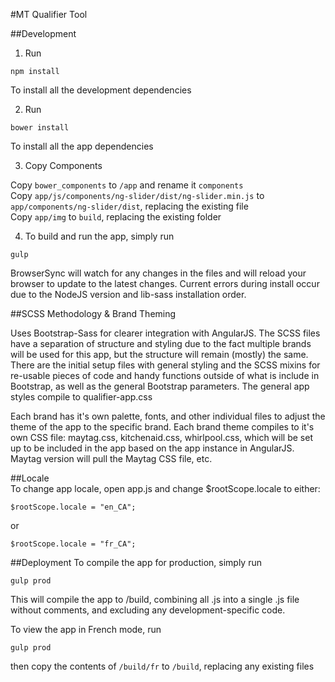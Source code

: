 #MT Qualifier Tool

##Development
1. Run
```
npm install
```
To install all the development dependencies

2. Run 
```
bower install
```
To install all the app dependencies

3. Copy Components

Copy ```bower_components``` to ```/app``` and rename it ```components```  
Copy ```app/js/components/ng-slider/dist/ng-slider.min.js``` to ```app/components/ng-slider/dist```, replacing the existing file  
Copy ```app/img``` to ```build```, replacing the existing folder


4. To build and run the app, simply run 
```
gulp
```
BrowserSync will watch for any changes in the files and will reload your browser to update to the latest changes.
Current errors during install occur due to the NodeJS version and lib-sass installation order. 

##SCSS Methodology & Brand Theming

Uses Bootstrap-Sass for clearer integration with AngularJS. The SCSS files have a separation of structure and styling due to the fact multiple brands will be used for this app, but the structure will remain (mostly) the same. There are the initial setup files with general styling and the SCSS mixins for re-usable pieces of code and handy functions outside of what is include in Bootstrap, as well as the general Bootstrap parameters. The general app styles compile to qualifier-app.css

Each brand has it's own palette, fonts, and other individual files to adjust the theme of the app to the specific brand. Each brand theme compiles to it's own CSS file: maytag.css, kitchenaid.css, whirlpool.css, which will be set up to be included in the app based on the app instance in AngularJS. Maytag version will pull the Maytag CSS file, etc.


##Locale  
To change app locale, open app.js and change $rootScope.locale to either:  
```
$rootScope.locale = "en_CA";  
```
or  
```
$rootScope.locale = "fr_CA";
```

##Deployment
To compile the app for production, simply run
```
gulp prod
```
This will compile the app to /build, combining all .js into a single .js file without comments, and excluding any development-specific code. 

To view the app in French mode, run
```
gulp prod
```
then copy the contents of ```/build/fr``` to ```/build```, replacing any existing files
